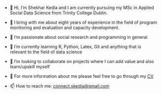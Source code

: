 - 👋 Hi, I’m Shekhar Kedia and I am currently pursuing my MSc in Applied Social Data Science from Trinity College Dublin.

- 💼 I bring with me about eight years of experience in the field of program monitoring and evaluation and capacity development.

- 👀 I’m passionate about social research and programming in general

- 🌱 I’m currently learning R, Python, Latex, Git and anything that is relevant to the field of data science

- 💞️ I’m looking to collaborate on projects where I can add value and also learn/upskill myself

- 🔎 For more information about me please feel free to go through my [CV](https://drive.google.com/file/d/1X7D1zXglLDFvC_LhCUhJsy-nc-NjuVFo/view?usp=share_link)

- 📫 How to reach me: connect.skedia@gmail.com
